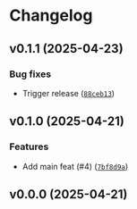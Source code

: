 # Changelog

## v0.1.1 (2025-04-23)

### Bug fixes

- Trigger release ([`88ceb13`](https://github.com/34j/matplotlib-multicolored-line/commit/88ceb1374c15939441f55fd0266e6d9b8bc72965))

## v0.1.0 (2025-04-21)

### Features

- Add main feat (#4) ([`7bf8d9a`](https://github.com/34j/matplotlib-multicolored-line/commit/7bf8d9a7ce4204e4b6a7f599847d52f3cee30d7e))

## v0.0.0 (2025-04-21)
